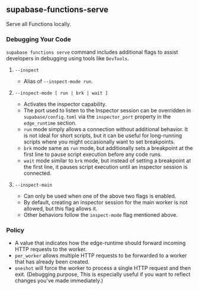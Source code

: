 ## supabase-functions-serve

Serve all Functions locally.

### Debugging Your Code

`supabase functions serve` command includes additional flags to assist developers in debugging using tools like `DevTools`.

1. `--inspect`
   * Alias of `--inspect-mode run`.

2. `--inspect-mode [ run | brk | wait ]`
   * Activates the inspector capability.
   * The port used to listen to the Inspector session can be overridden in `supabase/config.toml` via the `inspector_port` property in the `edge_runtime` section.
   * `run` mode simply allows a connection without additional behavior. It is not ideal for short scripts, but it can be useful for long-running scripts where you might occasionally want to set breakpoints.
   * `brk` mode same as `run` mode, but additionally sets a breakpoint at the first line to pause script execution before any code runs.
   * `wait` mode similar to `brk` mode, but instead of setting a breakpoint at the first line, it pauses script execution until an inspector session is connected.

3. `--inspect-main`
   * Can only be used when one of the above two flags is enabled.
   * By default, creating an inspector session for the main worker is not allowed, but this flag allows it.
   * Other behaviors follow the `inspect-mode` flag mentioned above.

### Policy
   * A value that indicates how the edge-runtime should forward incoming HTTP requests to the worker.
   * `per_worker` allows multiple HTTP requests to be forwarded to a worker that has already been created.
   * `oneshot` will force the worker to process a single HTTP request and then exit. (Debugging purpose, This is especially useful if you want to reflect changes you've made immediately.)

